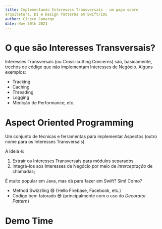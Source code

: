```yaml
---
title: Implementando Interesses Transversais - um papo sobre
arquitetura, DI e Design Patterns em Swift/iOS
author: Cícero Camargo
date: Nov 30th 2021
---
```


# O que são Interesses Transversais?

Interesses Transversais (ou Cross-cutting Concerns) são, basicamente, trechos de
código que não implementam Interesses de Negócio. Alguns exemplos:

* Tracking
* Caching
* Threading
* Logging
* Medição de Performance, etc.

# Aspect Oriented Programming

Um conjunto de técnicas e ferramentas para implementar Aspectos (outro nome para
os Interesses Transversais).

A ideia é:

1. Extrair os Interesses Transversais para módulos separados
2. Integrá-los aos Interesses de Negócio por meio de *Interceptação* de chamadas;

É muito popular em Java, mas dá para fazer em Swift? Sim! Como?
* Method Swizzling 😅 (Hello Firebase, Facebook, etc.)
* Código bem fatorado 😎 (principalmente com o uso do *Decorator Pattern*) 

# Demo Time 
